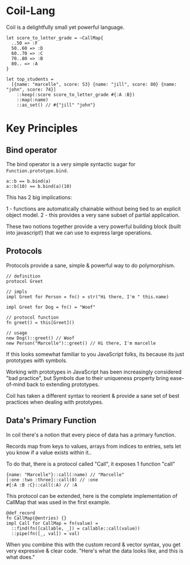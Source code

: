 # Coil-Lang

Coil is a delightfully small yet powerful language.

```
let score_to_letter_grade = ~CallMap{
  ..50 => :F
  50..60 => :D
  60..70 => :C
  70..80 => :B
  80.. => :A
}

let top_students =
  [{name: "marcelle", score: 53} {name: "jill", score: 80} {name: "john", score: 74}]
    ::keep(:score score_to_letter_grade #{:A :B})
    ::map(:name)
    ::as_set() // #{"jill" "john"}
```

# Key Principles

## Bind operator

The bind operator is a very simple syntactic sugar for `Function.prototype.bind`.

```
a::b == b.bind(a)
a::b(10) == b.bind(a)(10)
```

This has 2 big implications:

1 - functions are automatically chainable without being tied to an explicit object model.
2 - this provides a very sane subset of partial application.

These two notions together provide a very powerful building block (built into javascript!) that we can use to express large operations.

## Protocols

Protocols provide a sane, simple & powerful way to do polymorphism.

```
// definition
protocol Greet

// impls
impl Greet for Person = fn() = str("Hi there, I'm " this.name)

impl Greet for Dog = fn() = "Woof"

// protocol function
fn greet() = this[Greet]()

// usage
new Dog()::greet() // Woof
new Person("Marcelle")::greet() // Hi there, I'm marcelle
```

If this looks somewhat familiar to you JavaScript folks, its because its just prototypes with symbols.

Working with prototypes in JavaScript has been increasingly considered "bad practice", but Symbols due to their uniqueness property bring ease-of-mind back to extending prototypes.

Coil has taken a different syntax to reorient & provide a sane set of best practices when dealing with prototypes.

## Data's Primary Function

In coil there's a notion that every piece of data has a primary function.

Records map from keys to values, arrays from indices to entries, sets let you know if a value exists within it..

To do that, there is a protocol called "Call", it exposes 1 function "call"

```
{name: "Marcelle"}::call(:name) // "Marcelle"
[:one :two :three]::call(0) // :one
#{:A :B :C}::call(:A) // :A
```

This protocol can be extended, here is the complete implementation of CallMap that was used in the first example.

```
@def_record
fn CallMap(@entries) {}
impl Call for CallMap = fn(value) =
  ::find(fn([callable, _]) = callable::call(value))
  ::pipe(fn([_, val]) = val)
```

When you combine this with the custom record & vector syntax, you get very expressive & clear code. "Here's what the data looks like, and this is what does."
